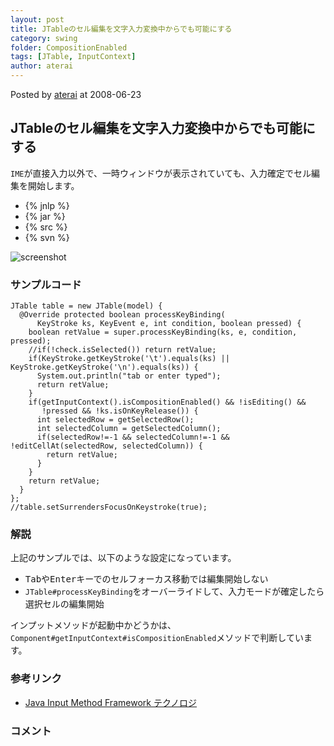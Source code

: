 ```yaml
---
layout: post
title: JTableのセル編集を文字入力変換中からでも可能にする
category: swing
folder: CompositionEnabled
tags: [JTable, InputContext]
author: aterai
---
```


Posted by [aterai](http://terai.xrea.jp/aterai.html) at 2008-06-23

## JTableのセル編集を文字入力変換中からでも可能にする
`IME`が直接入力以外で、一時ウィンドウが表示されていても、入力確定でセル編集を開始します。

- {% jnlp %}
- {% jar %}
- {% src %}
- {% svn %}

<!-- dummy comment line for breaking list -->

![screenshot](https://lh6.googleusercontent.com/_9Z4BYR88imo/TQTKG6DmuHI/AAAAAAAAAVc/WfOft65kSaQ/s800/CompositionEnabled.png)

### サンプルコード
<pre class="prettyprint"><code>JTable table = new JTable(model) {
  @Override protected boolean processKeyBinding(
      KeyStroke ks, KeyEvent e, int condition, boolean pressed) {
    boolean retValue = super.processKeyBinding(ks, e, condition, pressed);
    //if(!check.isSelected()) return retValue;
    if(KeyStroke.getKeyStroke('\t').equals(ks) || KeyStroke.getKeyStroke('\n').equals(ks)) {
      System.out.println("tab or enter typed");
      return retValue;
    }
    if(getInputContext().isCompositionEnabled() &amp;&amp; !isEditing() &amp;&amp;
       !pressed &amp;&amp; !ks.isOnKeyRelease()) {
      int selectedRow = getSelectedRow();
      int selectedColumn = getSelectedColumn();
      if(selectedRow!=-1 &amp;&amp; selectedColumn!=-1 &amp;&amp; !editCellAt(selectedRow, selectedColumn)) {
        return retValue;
      }
    }
    return retValue;
  }
};
//table.setSurrendersFocusOnKeystroke(true);
</code></pre>

### 解説
上記のサンプルでは、以下のような設定になっています。

- <kbd>Tab</kbd>や<kbd>Enter</kbd>キーでのセルフォーカス移動では編集開始しない
- `JTable#processKeyBinding`をオーバーライドして、入力モードが確定したら選択セルの編集開始

<!-- dummy comment line for breaking list -->

インプットメソッドが起動中かどうかは、`Component#getInputContext#isCompositionEnabled`メソッドで判断しています。

### 参考リンク
- [Java Input Method Framework テクノロジ](http://docs.oracle.com/javase/jp/6/technotes/guides/imf/index.html)

<!-- dummy comment line for breaking list -->

### コメント
